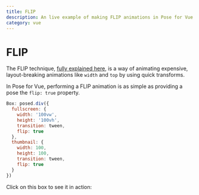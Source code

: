 ```yaml
---
title: FLIP
description: An live example of making FLIP animations in Pose for Vue
category: vue
---
```


# FLIP

The FLIP technique, [fully explained here](https://aerotwist.com/blog/flip-your-animations/), is a way of animating expensive, layout-breaking animations like `width` and `top` by using quick transforms.

In Pose for Vue, performing a FLIP animation is as simple as providing a pose the `flip: true` property.

```javascript
Box: posed.div({
  fullscreen: {
    width: '100vw',
    height: '100vh',
    transition: tween,
    flip: true
  },
  thumbnail: {
    width: 100,
    height: 100,
    transition: tween,
    flip: true
  }
})
```

Click on this box to see it in action:

<CodeSandbox id="vvw57kww70" height="500" vue />
